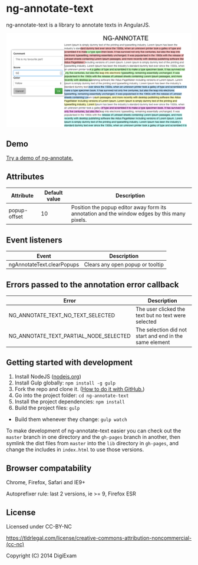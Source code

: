 # ng-annotate-text

ng-annotate-text is a library to annotate texts in AngularJS.

![Screenshot](screenshot.png)

## Demo

[Try a demo of ng-annotate.](http://digiexam.github.io/ng-annotate-text/)

## Attributes

Attribute | Default value | Description
--- | --- | ---
popup-offset | 10 | Position the popup editor away form its annotation and the window edges by this many pixels.

## Event listeners

Event | Description
--- | ---
ngAnnotateText.clearPopups | Clears any open popup or tooltip

## Errors passed to the annotation error callback

Error | Description
--- | ---
NG_ANNOTATE_TEXT_NO_TEXT_SELECTED | The user clicked the text but no text were selected
NG_ANNOTATE_TEXT_PARTIAL_NODE_SELECTED | The selection did not start and end in the same element

## Getting started with development

1. Install NodeJS ([nodejs.org](http://nodejs.org/))
2. Install Gulp globally: `npm install -g gulp`
3. Fork the repo and clone it. ([How to do it with GitHub.](https://help.github.com/articles/fork-a-repo))
4. Go into the project folder: `cd ng-annotate-text`
5. Install the project dependencies: `npm install`
6. Build the project files: `gulp`
  * Build them whenever they change: `gulp watch`

To make development of ng-annotate-text easier you can check out the `master` branch in one directory and the `gh-pages` branch in another, then symlink the dist files from `master` into the `lib` directory in `gh-pages`, and change the includes in `index.html` to use those versions.

## Browser compatability

Chrome, Firefox, Safari and IE9+

Autoprefixer rule: last 2 versions, ie >= 9, Firefox ESR

## License

Licensed under CC-BY-NC

https://tldrlegal.com/license/creative-commons-attribution-noncommercial-(cc-nc)

Copyright (C) 2014 DigiExam
